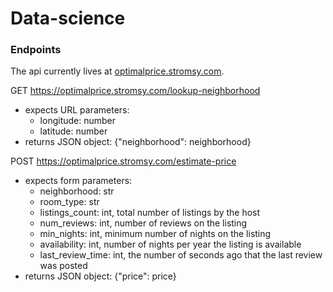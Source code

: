 # Data-science

### Endpoints

The api currently lives at [optimalprice.stromsy.com](optimalprice.stromsy.com).

GET https://optimalprice.stromsy.com/lookup-neighborhood
  * expects URL parameters:
      * longitude: number
      * latitude: number
  * returns JSON object:
  {"neighborhood": neighborhood}
  
POST https://optimalprice.stromsy.com/estimate-price
  * expects form parameters:
      * neighborhood: str
      * room_type: str
      * listings_count: int, total number of listings by the host
      * num_reviews: int, number of reviews on the listing
      * min_nights: int, minimum number of nights on the listing
      * availability: int, number of nights per year the listing is available
      * last_review_time: int, the number of seconds ago that the last review was posted
  * returns JSON object:
  {"price": price}
